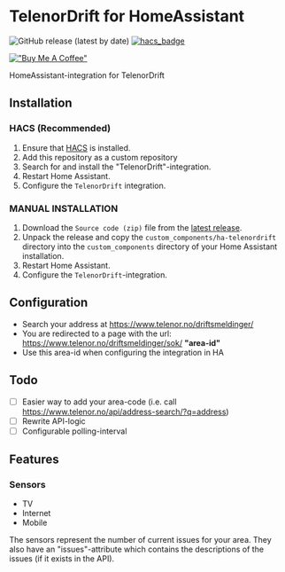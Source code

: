 # TelenorDrift for HomeAssistant

![GitHub release (latest by date)](https://img.shields.io/github/v/release/sindrebroch/ha-telenordrift?style=flat-square)
[![hacs_badge](https://img.shields.io/badge/HACS-Custom-41BDF5.svg)](https://github.com/hacs/integration)

[!["Buy Me A Coffee"](https://www.buymeacoffee.com/assets/img/custom_images/orange_img.png)](https://www.buymeacoffee.com/sindrebroch)

HomeAssistant-integration for TelenorDrift

## Installation

### HACS (Recommended)

1. Ensure that [HACS](https://hacs.xyz/) is installed.
2. Add this repository as a custom repository
3. Search for and install the "TelenorDrift"-integration.
4. Restart Home Assistant.
5. Configure the `TelenorDrift` integration.

### MANUAL INSTALLATION

1. Download the `Source code (zip)` file from the
   [latest release](https://github.com/sindrebroch/ha-telenordrift/releases/latest).
2. Unpack the release and copy the `custom_components/ha-telenordrift` directory
   into the `custom_components` directory of your Home Assistant
   installation.
3. Restart Home Assistant.
4. Configure the `TelenorDrift`-integration.

## Configuration
- Search your address at https://www.telenor.no/driftsmeldinger/
- You are redirected to a page with the url: https://www.telenor.no/driftsmeldinger/sok/ **"area-id"**
- Use this area-id when configuring the integration in HA

## Todo
- [ ] Easier way to add your area-code (i.e. call https://www.telenor.no/api/address-search/?q=address)
- [ ] Rewrite API-logic
- [ ] Configurable polling-interval

## Features
### Sensors
- TV
- Internet
- Mobile

The sensors represent the number of current issues for your area. They also have an "issues"-attribute which contains the descriptions of the issues (if it exists in the API).

